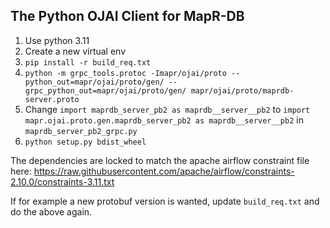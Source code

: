 ## The Python OJAI Client for MapR-DB


1. Use python 3.11
2. Create a new virtual env
3. `pip install -r build_req.txt`
4. `python -m grpc_tools.protoc -Imapr/ojai/proto --python_out=mapr/ojai/proto/gen/ --grpc_python_out=mapr/ojai/proto/gen/ mapr/ojai/proto/maprdb-server.proto`
5. Change `import maprdb_server_pb2 as maprdb__server__pb2` to `import mapr.ojai.proto.gen.maprdb_server_pb2 as maprdb__server__pb2` in `maprdb_server_pb2_grpc.py` 
6. `python setup.py bdist_wheel`

The dependencies are locked to match the apache airflow constraint file here: https://raw.githubusercontent.com/apache/airflow/constraints-2.10.0/constraints-3.11.txt

If for example a new protobuf version is wanted, update `build_req.txt` and do the above again.
